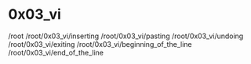 # 0x03_vi
/root
/root/0x03_vi/inserting
/root/0x03_vi/pasting
/root/0x03_vi/undoing
/root/0x03_vi/exiting
/root/0x03_vi/beginning_of_the_line
/root/0x03_vi/end_of_the_line
